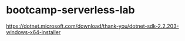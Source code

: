# bootcamp-serverless-lab

https://dotnet.microsoft.com/download/thank-you/dotnet-sdk-2.2.203-windows-x64-installer
